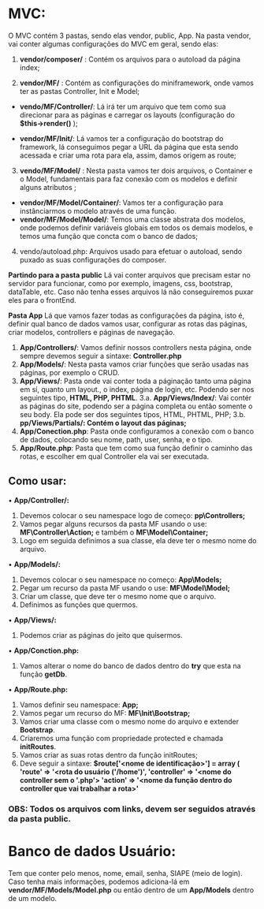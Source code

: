<h1>MVC:</h1>

O MVC contém 3 pastas, sendo elas vendor, public, App. Na pasta vendor, vai conter algumas configurações do MVC em geral, sendo elas:

1. <b>vendor/composer/</b> : Contém os arquivos para o autoload da página index;

2. <b>vendor/MF/</b> : Contém as configurações do miniframework, onde vamos ter as pastas Controller, Init e Model;

* <b>vendo/MF/Controller/</b>: Lá irá ter um arquivo que tem como sua direcionar para as páginas e carregar os layouts (configuração do <b>$this->render()</b> );

* <b>vendor/MF/Init/</b>: Lá vamos ter a configuração do bootstrap do framework, lá conseguimos pegar a URL da página que esta sendo acessada e criar uma rota para ela, assim, damos origem as route; 
3. <b>vendo/MF/Model/</b> : Nesta pasta vamos ter dois arquivos, o Container e o Model, fundamentais para faz conexão com os modelos e definir alguns atributos ;
* <b>vendor/MF/Model/Container/</b>: Vamos ter a configuração para instânciarmos o modelo através de uma função.
* <b>vendor/MF/Model/Model/</b>: Temos uma classe abstrata dos modelos, onde podemos definir variáveis globais em todos os demais modelos, e temos uma função que concta com o banco de dados;
4.  vendo/autoload.php: Arquivos usado para efetuar o autoload, sendo puxado as suas configurações do composer.

<b>Partindo para a pasta public</b>
Lá vai conter arquivos que precisam estar no servidor para funcionar, como por exemplo, imagens, css, bootstrap, dataTable, etc. Caso não tenha esses arquivos lá não conseguiremos puxar eles para o frontEnd.

<b>Pasta App</b>
Lá que vamos fazer todas as configurações da página, isto é, definir qual  banco de dados vamos usar, configurar as rotas das páginas, criar modelos, controllers e páginas de navegação.
1. <b>App/Controllers/</b>: Vamos definir nossos controllers nesta página, onde sempre devemos seguir a sintaxe:
	<b><nome do controller>Controller.php</b>
2. <b>App/Models/</b>: Nesta pasta vamos criar funções que serão usadas nas páginas, por exemplo o CRUD.
3. <b>App/Views/</b>: Pasta onde vai conter toda a páginação tanto uma página em sí, quanto um layout., o index, página de login, etc. Podendo ser nos seguintes tipo, <b>HTML, PHP, PHTML</b>.
3.a. <b>App/Views/Index/</b>: Vai contér as páginas do site, podendo ser a página completa ou 	então somente o seu body. Ela pode ser dos seguintes tipos, HTML, PHTML, PHP;
3.b. <b>pp/Views/Partials/: Contém o layout das páginas;</b>
4. <b>App/Conection.php</b>: Pasta onde configuramos a conexão com o banco de dados, colocando seu nome, path, user, senha, e  o tipo.
5. <b>App/Route.php</b>: Pasta que tem como sua função definir o caminho das rotas, e escolher em qual Controller ela vai ser executada.

<h2><b>Como usar:</b></h2>

• <b>App/Controller/:</b>
1.	Devemos colocar o seu namespace logo de começo: <b>pp\Controllers;</b>
2.	Vamos pegar alguns recursos da pasta MF usando o use: <b>MF\Controller\Action;</b> e também o <b>MF\Model\Container;</b>
3.	Logo em seguida definimos a sua classe, ela deve ter o mesmo nome do arquivo.

• <b>App/Models/:</b>
1.	Devemos colocar o seu namespace no começo: <b>App\Models;</b>
2.	Pegar um recurso da pasta MF usando o use: <b>MF\Model\Model;</b>
3.	Criar um classe, que deve ter o mesmo nome que o arquivo.
4.	Definimos as funções que quermos.

• <b>App/Views/:</b>
1.	Podemos criar as páginas do jeito que quisermos.

• <b>App/Conction.php:</b>
1.	Vamos alterar o nome do banco de dados dentro do <b>try</b> que esta na função <b>getDb</b>.

• <b>App/Route.php:</b>
1.	Vamos definir seu namespace: <b>App;</b>
2.	Vamos pegar um recurso do MF: <b>MF\Init\Bootstrap;</b>
3.	Vamos criar uma classe com o mesmo nome do arquivo e extender <b>Bootstrap</b>.
4.	Criaremos uma função com propriedade protected e chamada <b>initRoutes</b>.
5.	Vamos criar as suas rotas dentro da função initRoutes;
6.	Deve seguir a sintaxe:
	<b>$route['<nome de identificação>'] = array (
	'route' => '<rota do usuário ('/home')', 
	'controller' => '<nome do controller sem o '.php'>
	'action' => '<nome da função dentro do controller que vai trabalhar a rota>'</b>

<h3><strong>OBS:</strong> Todos os arquivos com links, devem ser seguidos através da pasta public.</h3>

<h1>Banco de dados Usuário:</h1>
Tem que conter pelo menos, nome, email, senha, SIAPE (meio de login). Caso tenha mais informações, podemos adiciona-lá em <b>vendor/MF/Models/Model.php</b> ou então dentro de um <b>App/Models</b> dentro de um modelo.